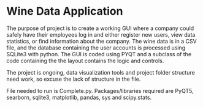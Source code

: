 # Wine Data Application

The purpose of project is to create a working GUI where a company could safely have their employees log in and either register new users, view data statistics, or find information about the company. The wine data is in a CSV file, and the database containing the user accounts is processed using SQLite3 with python. The GUI is coded using PYQT and a subclass of the code containing the the layout contains the logic and controls.

The project is ongoing, data visualization tools and project folder structure need work, so excuse the lack of structure in the file.

File needed to run is Complete.py. Packages/libraries required are PyQT5, searborn, sqlite3, matplotlib, pandas, sys and scipy.stats. 
